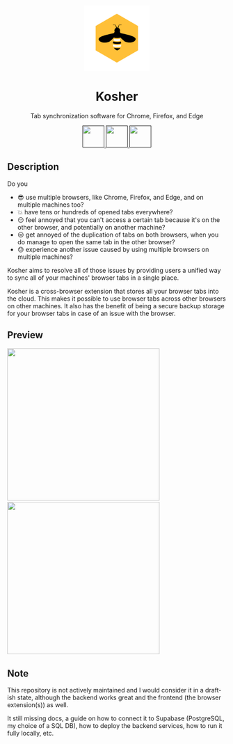 <p align="center">
 <img src="./resources/logos/kosher-clean.png" width="150px">
 <h1 align="center">Kosher</h1>
</p>

<p align="center">Tab synchronization software for Chrome, Firefox, and Edge</p>

<p align="center">
  <a href="">
    <img src="https://i.imgur.com/swtHVgh.png" width="50px" height="50px">
  </a>
  <a href="">
    <img src="https://i.imgur.com/8oYypZP.png" width="50px" height="50px">
  </a>
  <a href="">
    <img src="https://i.imgur.com/t4Er9jY.png" width="50px" height="50px">
  </a>
</p>

## Description

Do you

- :sunglasses: use multiple browsers, like Chrome, Firefox, and Edge, and on multiple machines too?
- :boom: have tens or hundreds of opened tabs everywhere?
- :expressionless: feel annoyed that you can't access a certain tab because it's on the other browser, and potentially on another machine?
- :unamused: get annoyed of the duplication of tabs on both browsers, when you do manage to open the same tab in the other browser?
- :sweat: experience another issue caused by using multiple browsers on multiple machines?

Kosher aims to resolve all of those issues by providing users a unified way to sync all of your machines' browser tabs in a single place.

Kosher is a cross-browser extension that stores all your browser tabs into the cloud. This makes it possible to use browser tabs across other browsers on other machines. It also has the benefit of being a secure backup storage for your browser tabs in case of an issue with the browser.

## Preview

<img src="https://github.com/user-attachments/assets/62887404-742d-41e2-9110-ea46970c9874" width="350px" height="350px">

<img src="https://github.com/user-attachments/assets/1dfc5037-fd31-4815-aa68-7ea2f78e6e16" width="350px" height="350px">

## Note

This repository is not actively maintained and I would consider it in a draft-ish state, although the backend works great and the frontend (the browser extension(s)) as well.

It still missing docs, a guide on how to connect it to Supabase (PostgreSQL, my choice of a SQL DB), how to deploy the backend services, how to run it fully locally, etc.
